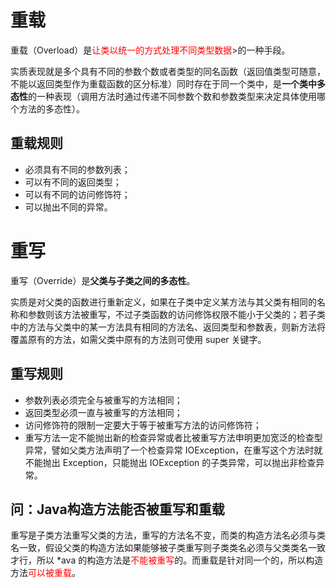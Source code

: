 # 重载

重载（Overload）是<font color=red>让类以统一的方式处理不同类型数据</font>>的一种手段。

实质表现就是多个具有不同的参数个数或者类型的同名函数（返回值类型可随意，不能以返回类型作为重载函数的区分标准）同时存在于同一个类中，是**一个类中多态性**的一种表现（调用方法时通过传递不同参数个数和参数类型来决定具体使用哪个方法的多态性）。

## 重载规则

* 必须具有不同的参数列表；
*  可以有不同的返回类型；
* 可以有不同的访问修饰符；
* 可以抛出不同的异常。

# 重写

重写（Override）是**父类与子类之间的多态性**。

实质是对父类的函数进行重新定义，如果在子类中定义某方法与其父类有相同的名称和参数则该方法被重写，不过子类函数的访问修饰权限不能小于父类的；若子类中的方法与父类中的某一方法具有相同的方法名、返回类型和参数表，则新方法将覆盖原有的方法，如需父类中原有的方法则可使用 super 关键字。 

## 重写规则

* 参数列表必须完全与被重写的方法相同；
* 返回类型必须一直与被重写的方法相同；
* 访问修饰符的限制一定要大于等于被重写方法的访问修饰符；
* 重写方法一定不能抛出新的检查异常或者比被重写方法申明更加宽泛的检查型异常，譬如父类方法声明了一个检查异常 IOException，在重写这个方法时就不能抛出 Exception，只能抛出 IOException 的子类异常，可以抛出非检查异常。

## 问：Java构造方法能否被重写和重载

重写是子类方法重写父类的方法，重写的方法名不变，而类的构造方法名必须与类名一致，假设父类的构造方法如果能够被子类重写则子类类名必须与父类类名一致才行，所以 *ava 的构造方法是<font color=red>不能被重写</font>的。而重载是针对同一个的，所以构造方法<font color=red>可以被重载</font>。

